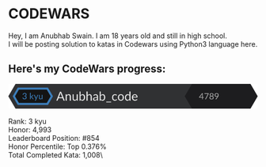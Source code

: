 # CODEWARS 

Hey, I am Anubhab Swain. I am 18 years old and still in high school.\
I will be posting solution to katas in Codewars using Python3 language here.

## Here's my CodeWars progress:

[![My Profile.](https://github.com/anubhab-code/Codewars/blob/master/progress.svg "My Profile.")](http://codewars.com/users/Anubhab_code "My Profile.")

 Rank: 3 kyu\
 Honor: 4,993\
 Leaderboard Position: #854\
 Honor Percentile: Top 0.376%\
 Total Completed Kata: 1,008\


